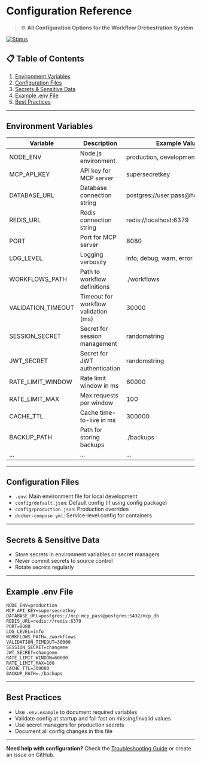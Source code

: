# Configuration Reference

> ⚙️ **All Configuration Options for the Workflow Orchestration System**

[![Status](https://img.shields.io/badge/status-configuration_reference-green.svg)](https://github.com/yourusername/workflow-orchestration-system)

## 📋 Table of Contents

1. [Environment Variables](#environment-variables)
2. [Configuration Files](#configuration-files)
3. [Secrets & Sensitive Data](#secrets--sensitive-data)
4. [Example .env File](#example-env-file)
5. [Best Practices](#best-practices)

---

## Environment Variables

| Variable           | Description                                 | Example Value                        |
|--------------------|---------------------------------------------|--------------------------------------|
| NODE_ENV           | Node.js environment                         | production, development, test        |
| MCP_API_KEY        | API key for MCP server                      | supersecretkey                       |
| DATABASE_URL       | Database connection string                  | postgres://user:pass@host:5432/db    |
| REDIS_URL          | Redis connection string                     | redis://localhost:6379               |
| PORT               | Port for MCP server                         | 8080                                 |
| LOG_LEVEL          | Logging verbosity                           | info, debug, warn, error             |
| WORKFLOWS_PATH     | Path to workflow definitions                 | ./workflows                          |
| VALIDATION_TIMEOUT | Timeout for workflow validation (ms)        | 30000                                |
| SESSION_SECRET     | Secret for session management                | randomstring                         |
| JWT_SECRET         | Secret for JWT authentication               | randomstring                         |
| RATE_LIMIT_WINDOW  | Rate limit window in ms                     | 60000                                |
| RATE_LIMIT_MAX     | Max requests per window                     | 100                                  |
| CACHE_TTL          | Cache time-to-live in ms                    | 300000                               |
| BACKUP_PATH        | Path for storing backups                     | ./backups                            |
| ...                | ...                                         | ...                                  |

---

## Configuration Files

- `.env`: Main environment file for local development
- `config/default.json`: Default config (if using config package)
- `config/production.json`: Production overrides
- `docker-compose.yml`: Service-level config for containers

---

## Secrets & Sensitive Data

- Store secrets in environment variables or secret managers
- Never commit secrets to source control
- Rotate secrets regularly

---

## Example .env File

```
NODE_ENV=production
MCP_API_KEY=supersecretkey
DATABASE_URL=postgres://mcp:mcp_pass@postgres:5432/mcp_db
REDIS_URL=redis://redis:6379
PORT=8080
LOG_LEVEL=info
WORKFLOWS_PATH=./workflows
VALIDATION_TIMEOUT=30000
SESSION_SECRET=changeme
JWT_SECRET=changeme
RATE_LIMIT_WINDOW=60000
RATE_LIMIT_MAX=100
CACHE_TTL=300000
BACKUP_PATH=./backups
```

---

## Best Practices

- Use `.env.example` to document required variables
- Validate config at startup and fail fast on missing/invalid values
- Use secret managers for production secrets
- Document all config changes in this file

---

**Need help with configuration?** Check the [Troubleshooting Guide](troubleshooting.md) or create an issue on GitHub. 
